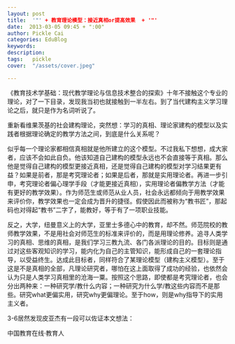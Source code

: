 ```yaml
---
layout: post  
title:  '"' + 教育理论模型：接近真相or提高效果  + '"'
date:  2013-03-05 09:45 + ":00" 
author: Pickle Cai  
categories: EduBlog  
keywords: 
description:   
tags:	pickle   
cover:  "/assets/cover.jpeg"  

---  
```

    
《教育技术学基础：现代教学理论与信息技术整合的探索》十年不接触这个专业的理论，对了一下目录，发现我当初也就接触到一半左右。到了当代建构主义学习理论之后，就只是作为名词听说了。

重新看维果茨基的社会建构理论，突然想：学习的真相、理论家建构的模型以及实践者根据理论确定的教学方法之间，到底是什么关系呢？

似乎每一个理论家都相信真相就是他所建立的这个模型。不过我私下想想，成大家者，应该不会如此自负。他该知道自己建构的模型永远也不会直接等于真相。那么他是觉得自己建构的模型更接近真相，还是觉得自己建构的模型对学习结果更有益？如果是前者，那是考究理论者；如果是后者，那就是实用理论者。再进一步引申，考究理论者偏心理学手段（才能更接近真相），实用理论者偏教学方法（才能有更好的教学效果）。作为师范生或师范从业人员，社会永远都倾向于用教学效果来评价你，教学效果也一定会成为晋升的捷径。假使因此而被称为“教书匠”，那起码也对得起“教书”二字了，能教好，等于有了一项职业技能。

反之，大学，纽曼意义上的大学，亚里士多德心中的教育，却不然。师范院校的教师教学效果，不是用社会对师范生的标准来评价的，而是用理论修养。追寻人类学习的真相、思维的真相，是我们学习三教九流、各门各派理论的目的。目标则是通过对这些客观知识的学习，能内化为自己的主管知识，能形成自己的一套理论指导，以受益终生。达成此目标者，同样符合了某理论模型（建构主义模型）。至于这是不是真相的全部，凡理论研究者，哪怕在这上面取得了成功的经验，也依然会认为只是人类学习真相里的沧海一粟。按照这个思路，即使都是考究理论者，也会分出两种来：一种研究学/教什么内容；一种研究为什么学/教这些内容而不是那些。研究what更偏实用，研究why更偏理论。至于how，则是why指导下的实用主义者。

3-6居然发现皮亚杰有一段可以佐证本文想法：

												 



		    
 中国教育在线·教育人

